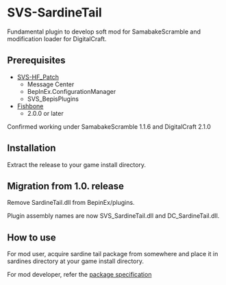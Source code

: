 # SVS-SardineTail

Fundamental plugin to develop soft mod for SamabakeScramble and modification loader for DigitalCraft.

## Prerequisites

- [SVS-HF_Patch](https://github.com/BepInEx/BepInEx)
  - Message Center
  - BepInEx.ConfigurationManager
  - SVS_BepisPlugins
- [Fishbone](https://github.com/MaybeSamigroup/SVS-Fishbone)
  - 2.0.0 or later

Confirmed working under SamabakeScramble 1.1.6 and DigitalCraft 2.1.0

## Installation

Extract the release to your game install directory.

## Migration from 1.0. release

Remove SardineTail.dll from BepinEx/plugins.

Plugin assembly names are now SVS_SardineTail.dll and DC_SardineTail.dll.

## How to use

For mod user, acquire sardine tail package from somewhere and place it in sardines directory at  your game install directory.

For mod developer, refer the [package specification](https://github.com/MaybeSamigroup/SVS-SardineTail/wiki)
